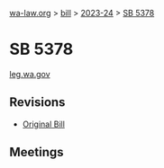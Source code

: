 [wa-law.org](/) > [bill](/bill/) > [2023-24](/bill/2023-24/) > [SB 5378](/bill/2023-24/sb/5378/)

# SB 5378
[leg.wa.gov](https://app.leg.wa.gov/billsummary?BillNumber=5378&Year=2023&Initiative=false)

## Revisions
* [Original Bill](1/)

## Meetings